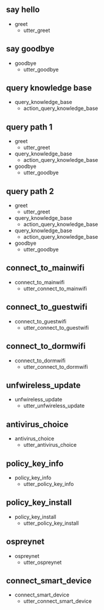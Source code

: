 ## say hello
* greet
  - utter_greet

## say goodbye
* goodbye
  - utter_goodbye

## query knowledge base
* query_knowledge_base
  - action_query_knowledge_base

## query path 1
* greet
  - utter_greet
* query_knowledge_base
  - action_query_knowledge_base
* goodbye
  - utter_goodbye

## query path 2
* greet
  - utter_greet
* query_knowledge_base
  - action_query_knowledge_base
* query_knowledge_base
  - action_query_knowledge_base
* goodbye
  - utter_goodbye

## connect_to_mainwifi
* connect_to_mainwifi
  - utter_connect_to_mainwifi

## connect_to_guestwifi
* connect_to_guestwifi
	- utter_connect_to_guestwifi

## connect_to_dormwifi
* connect_to_dormwifi
	- utter_connect_to_dormwifi

## unfwireless_update
* unfwireless_update
	- utter_unfwireless_update

## antivirus_choice
* antivirus_choice
	- utter_antivirus_choice

## policy_key_info
* policy_key_info
	- utter_policy_key_info

## policy_key_install
* policy_key_install
	- utter_policy_key_install

## ospreynet
* ospreynet
	- utter_ospreynet

## connect_smart_device
* connect_smart_device
	- utter_connect_smart_device
